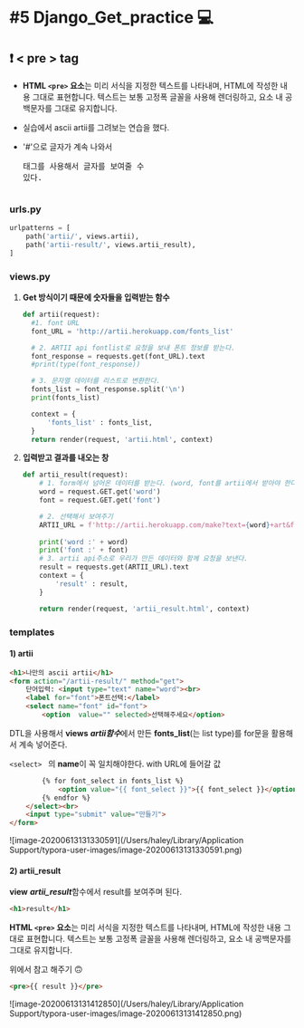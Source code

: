 # #5 Django_Get_practice :computer:



## :exclamation: < pre > tag 

* **HTML `<pre>` 요소**는 미리 서식을 지정한 텍스트를 나타내며, HTML에 작성한 내용 그대로 표현합니다. 텍스트는 보통 고정폭 글꼴을 사용해 렌더링하고, 요소 내 공백문자를 그대로 유지합니다.

* 실습에서 ascii artii를 그려보는 연습을 했다.
* '#'으로 글자가 계속 나와서 <pre>태그를 사용해서 글자를 보여줄 수 있다.



### urls.py

```python
urlpatterns = [
    path('artii/', views.artii),
    path('artii-result/', views.artii_result),
]
```



### views.py

1. **Get 방식이기 때문에 숫자들을 입력받는 함수**

   ```python
   def artii(request):
     #1. font URL
     font_URL = 'http://artii.herokuapp.com/fonts_list'
   
     # 2. ARTII api fontlist로 요청을 보내 폰트 정보를 받는다.
     font_response = requests.get(font_URL).text
     #print(type(font_response))
   
     # 3. 문자열 데이터를 리스트로 변환한다.
     fonts_list = font_response.split('\n')
     print(fonts_list)
   
     context = {
         'fonts_list' : fonts_list,
     }
     return render(request, 'artii.html', context)
   ```



2. **입력받고 결과를 내오는 창**

   ```python
   def artii_result(request):
       # 1. form에서 넘어온 데이터를 받는다. (word, font를 artii에서 받아야 한다.)
       word = request.GET.get('word')
       font = request.GET.get('font')
   
       # 2. 선택해서 보여주기
       ARTII_URL = f'http://artii.herokuapp.com/make?text={word}+art&font={font}'
       
       print('word :' + word)
       print('font :' + font)
       # 3. artii api주소로 우리가 만든 데이터와 함께 요청을 보낸다.
       result = requests.get(ARTII_URL).text
       context = {
           'result' : result,
       }
   
       return render(request, 'artii_result.html', context)
   ```

   

### templates

#### 		1) artii 

```html
<h1>나만의 ascii artii</h1>
<form action="/artii-result/" method="get">
    단어입력: <input type="text" name="word"><br>
    <label for="font">폰트선택:</label>
    <select name="font" id="font">
        <option  value="" selected>선택해주세요</option>
```

DTL을 사용해서 **views** ***artii함수***에서 만든 **fonts_list**(는 list type)를 for문을 활용해서 계속 넣어준다.

`<select> ` 의 **name**이 꼭 일치해야한다. with URL에 들어갈 값

```html
        {% for font_select in fonts_list %}
            <option value="{{ font_select }}">{{ font_select }}</option>
        {% endfor %}
    </select><br>
    <input type="submit" value="만들기">
</form>
```

![image-20200613131330591](/Users/haley/Library/Application Support/typora-user-images/image-20200613131330591.png)



#### 	2) artii_result

**view** ***artii_result***함수에서  result를 보여주며 된다.

```html
<h1>result</h1>
```

**HTML `<pre>` 요소**는 미리 서식을 지정한 텍스트를 나타내며, HTML에 작성한 내용 그대로 표현합니다. 텍스트는 보통 고정폭 글꼴을 사용해 렌더링하고, 요소 내 공백문자를 그대로 유지합니다. 

위에서 참고 해주기 🙃

```html
<pre>{{ result }}</pre>
```

![image-20200613131412850](/Users/haley/Library/Application Support/typora-user-images/image-20200613131412850.png)





